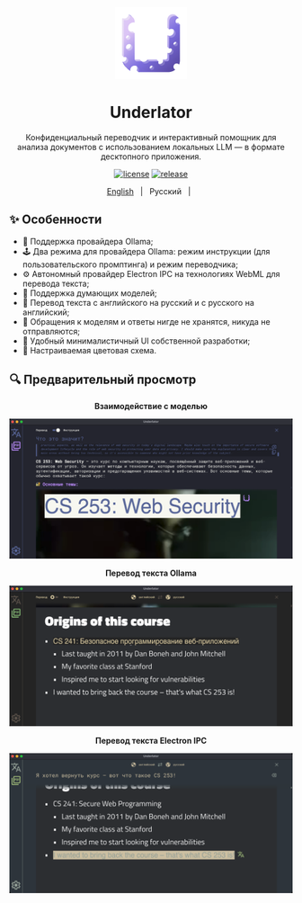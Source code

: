 <p align="center">
    <img src="./electron/icons/icon.png">
</p>

<h1 align="center">Underlator</h1>

<div align="center">

Конфиденциальный переводчик и интерактивный помощник для анализа документов с использованием локальных LLM — в формате десктопного приложения.

[![license][license-image]][license-url]
[![release][release-image]][release-url]

[English](README.md) &nbsp;&nbsp;|&nbsp;&nbsp; Русский &nbsp;&nbsp;|&nbsp;&nbsp;

[license-image]: https://img.shields.io/badge/license-MIT-7D6EDE.svg

[license-url]: https://github.com/Sengeer/underlator/blob/main/LICENSE

[release-image]: https://img.shields.io/github/v/release/underlator/underlator.svg

[release-url]: https://github.com/Sengeer/underlator/releases/latest

</div>

## ✨ Особенности

- 🦙 Поддержка провайдера Ollama;
- 🕹️ Два режима для провайдера Ollama: режим инструкции (для пользовательского промптинга) и режим переводчика;
- ⚙️ Автономный провайдер Electron IPC на технологиях WebML для перевода текста;
- 🤔 Поддержка думающих моделей;
- 🔄 Перевод текста с английского на русский и с русского на английский;
- 🔐 Обращения к моделям и ответы нигде не хранятся, никуда не отправляются;
- 📱 Удобный минималистичный UI собственной разработки;
- 🎨 Настраиваемая цветовая схема.

## 🔍 Предварительный просмотр

<div align="center">

**Взаимодействие с моделью**

![взаимодействие_с_моделью](screenshots/взаимодействие_с_моделью.png)

**Перевод текста Ollama**

![перевод_текста_ollama](screenshots/перевод_текста_ollama.png)

**Перевод текста Electron IPC**

![перевод_текста_electron](screenshots/перевод_текста_electron.png)

</div>